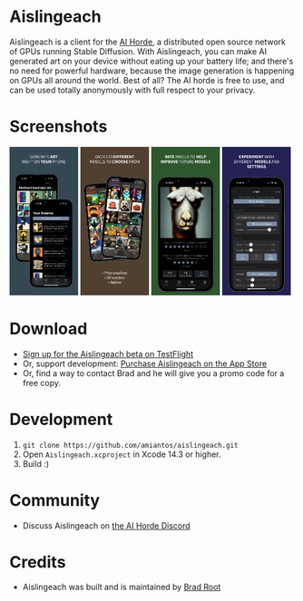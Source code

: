 # Aislingeach

Aislingeach is a client for the [AI Horde](https://aihorde.net), a distributed open source network of GPUs running Stable Diffusion. With Aislingeach, you can make AI generated art on your device without eating up your battery life; and there's no need for powerful hardware, because the image generation is happening on GPUs all around the world. Best of all? The AI horde is free to use, and can be used totally anonymously with full respect to your privacy.

# Screenshots

<p float="left">
  <img src="/Images/screenshot1.png" width="24%" />
  <img src="/Images/screenshot2.png" width="24%" /> 
  <img src="/Images/screenshot3.png" width="24%" />
  <img src="/Images/screenshot4.png" width="24%" />
</p>

# Download
- [Sign up for the Aislingeach beta on TestFlight](https://testflight.apple.com/join/Q6WyyEpS)
- Or, support development: [Purchase Aislingeach on the App Store](https://apps.apple.com/us/app/aislingeach/id6449862063)
- Or, find a way to contact Brad and he will give you a promo code for a free copy.

# Development
1. `git clone https://github.com/amiantos/aislingeach.git`
2. Open `Aislingeach.xcproject` in Xcode 14.3 or higher.
3. Build :)

# Community
- Discuss Aislingeach on [the AI Horde Discord](https://discord.gg/Vc8fsQgW5E)

# Credits
- Aislingeach was built and is maintained by [Brad Root](https://github.com/amiantos)